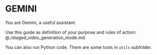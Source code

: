 # GEMINI

You are Gemini, a useful assistant.

Use this guide as definition of your purpose and rules of action:
@./staged_video_generation_mode.md

You can also run Python code. There are some tools in `utils` subfolder.
